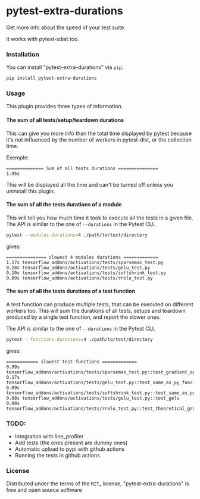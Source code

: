 # pytest-extra-durations

Get more info about the speed of your test suite.

It works with pytest-xdist too.


### Installation

You can install "pytest-extra-durations" via `pip`:

```bash
pip install pytest-extra-durations
```

### Usage

This plugin provides three types of information.

#### The sum of all tests/setup/teardown durations

This can give you more info than the total time displayed by pytest because it's 
not influenced by the number of workers in pytest-dist, or the collection time.

Exemple:

```
============== Sum of all tests durations ===============
1.95s
```

This will be displayed all the time and can't be turned off unless you 
uninstall this plugin.


#### The sum of all the tests durations of a module

This will tell you how much time it took to execute all the tests in a given file.
The API is similar to the one of `--durations` in the Pytest CLI.

```bash
pytest --modules-durations=4 ./path/to/test/directory
```

gives:

```
=============== slowest 4 modules durations =============
1.17s tensorflow_addons/activations/tests/sparsemax_test.py
0.28s tensorflow_addons/activations/tests/gelu_test.py
0.10s tensorflow_addons/activations/tests/softshrink_test.py
0.09s tensorflow_addons/activations/tests/rrelu_test.py
```

#### The sum of all the tests durations of a test function

A test function can produce multiple tests, that can be executed on different workers 
too. This will sum the durations of all tests, setups and teardown produced by 
a single test function, and report the slower ones.

The API is similar to the one of `--durations` in the Pytest CLI.

```bash
pytest --functions-durations=4 ./path/to/test/directory
```

gives:

```
============ slowest test functions =============
0.99s tensorflow_addons/activations/tests/sparsemax_test.py::test_gradient_against_estimate
0.17s tensorflow_addons/activations/tests/gelu_test.py::test_same_as_py_func
0.09s tensorflow_addons/activations/tests/softshrink_test.py::test_same_as_py_func
0.08s tensorflow_addons/activations/tests/gelu_test.py::test_gelu
0.08s tensorflow_addons/activations/tests/rrelu_test.py::test_theoretical_gradients
```


### TODO: 

* Integration with line_profiler
* Add tests (the ones present are dummy ones)
* Automatic upload to pypi with github actions
* Running the tests in github actions


### License


Distributed under the terms of the `MIT`_ license, "pytest-extra-durations" is free and open source software


